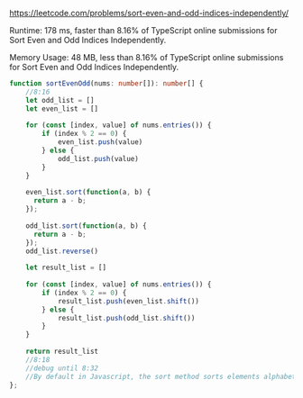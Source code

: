 https://leetcode.com/problems/sort-even-and-odd-indices-independently/


Runtime: 178 ms, faster than 8.16% of TypeScript online submissions for Sort Even and Odd Indices Independently.

Memory Usage: 48 MB, less than 8.16% of TypeScript online submissions for Sort Even and Odd Indices Independently.


```typescript
function sortEvenOdd(nums: number[]): number[] {
    //8:16
    let odd_list = []
    let even_list = []
    
    for (const [index, value] of nums.entries()) {
        if (index % 2 == 0) {
            even_list.push(value)
        } else {
            odd_list.push(value)
        }
    }
    
    even_list.sort(function(a, b) {
      return a - b;
    });
    
    odd_list.sort(function(a, b) {
      return a - b;
    });
    odd_list.reverse()
    
    let result_list = []
    
    for (const [index, value] of nums.entries()) {
        if (index % 2 == 0) {
            result_list.push(even_list.shift())
        } else {
            result_list.push(odd_list.shift())
        }
    }
    
    return result_list
    //8:18
    //debug until 8:32
    //By default in Javascript, the sort method sorts elements alphabetically. To sort numerically, we need to add a function
};
```

